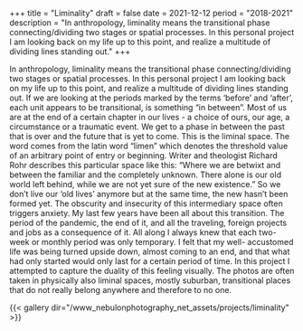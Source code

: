 +++
title = "Liminality"
draft = false
date = 2021-12-12
period = "2018-2021"
description = "In anthropology, liminality means the transitional phase connecting/dividing two stages or spatial processes. In this personal project I am looking back on my life up to this point, and realize a multitude of dividing lines standing out."
+++

In anthropology, liminality means the transitional phase
connecting/dividing two stages or spatial processes.
In this personal project I am looking back on my life up
to this point, and realize a multitude of dividing lines
standing out.
If we are looking at the periods marked by the terms
‘before’ and ‘after’, each unit appears to be transitional,
is something “in between”.
Most of us are at the end of a certain chapter in our lives -
a choice of ours, our age, a circumstance or a traumatic
event. We get to a phase in between the past that
is over and the future that is yet to come. This is the
liminal space.
The word comes from the latin word “limen” which
denotes the threshold value of an arbitrary point of entry
or beginning. Writer and theologist Richard Rohr
describes this particular space like this: “Where we
are betwixt and between the familiar and the completely
unknown. There alone is our old world left behind, while
we are not yet sure of the new existence.” So we don’t
live our ‘old lives’ anymore but at the same time, the new
hasn’t been formed yet. The obscurity and insecurity of
this intermediary space often triggers anxiety.
My last few years have been all about this transition.
The period of the pandemic, the end of it, and all the
traveling, foreign projects and jobs as a consequence
of it. All along I always knew that each two-week or
monthly period was only temporary. I felt that my well-
accustomed life was being turned upside down, almost
coming to an end, and that what had only started would
only last for a certain period of time.
In this project I attempted to capture the duality of
this feeling visually. The photos are often taken in
physically also liminal spaces, mostly suburban,
transitional places that do not really belong anywhere
and therefore to no one.

{{< gallery dir="/www_nebulonphotography_net_assets/projects/liminality" >}}